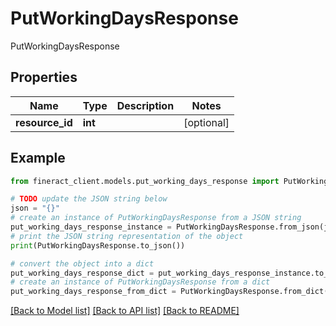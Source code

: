 # PutWorkingDaysResponse

PutWorkingDaysResponse

## Properties

Name | Type | Description | Notes
------------ | ------------- | ------------- | -------------
**resource_id** | **int** |  | [optional] 

## Example

```python
from fineract_client.models.put_working_days_response import PutWorkingDaysResponse

# TODO update the JSON string below
json = "{}"
# create an instance of PutWorkingDaysResponse from a JSON string
put_working_days_response_instance = PutWorkingDaysResponse.from_json(json)
# print the JSON string representation of the object
print(PutWorkingDaysResponse.to_json())

# convert the object into a dict
put_working_days_response_dict = put_working_days_response_instance.to_dict()
# create an instance of PutWorkingDaysResponse from a dict
put_working_days_response_from_dict = PutWorkingDaysResponse.from_dict(put_working_days_response_dict)
```
[[Back to Model list]](../README.md#documentation-for-models) [[Back to API list]](../README.md#documentation-for-api-endpoints) [[Back to README]](../README.md)



